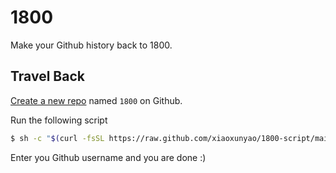 # 1800

Make your Github history back to 1800.

## Travel Back

[Create a new repo](https://github.com/new) named `1800` on Github.

Run the following script

```bash
$ sh -c "$(curl -fsSL https://raw.github.com/xiaoxunyao/1800-script/main/index.sh)"
```

Enter you Github username and you are done :)
